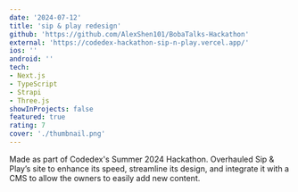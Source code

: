 ```yaml
---
date: '2024-07-12'
title: 'sip & play redesign'
github: 'https://github.com/AlexShen101/BobaTalks-Hackathon'
external: 'https://codedex-hackathon-sip-n-play.vercel.app/'
ios: ''
android: ''
tech:
- Next.js
- TypeScript
- Strapi
- Three.js
showInProjects: false
featured: true
rating: 7
cover: './thumbnail.png'
---
```


Made as part of Codedex's Summer 2024 Hackathon. Overhauled Sip & Play’s site to enhance its speed, streamline its design, and integrate it with a CMS to allow the owners to easily add new content.

